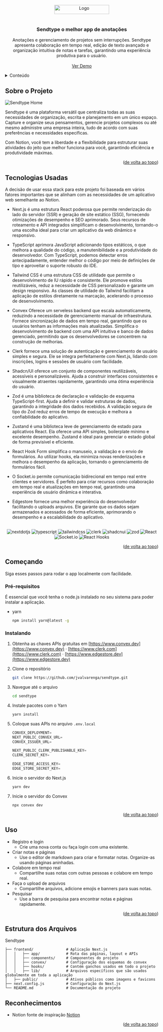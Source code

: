<a name="readme-top"></a>
<!-- PROJECT SHIELDS -->
<!--
*** I'm using markdown "reference style" links for readability.
*** Reference links are enclosed in brackets [ ] instead of parentheses ( ).
*** See the bottom of this document for the declaration of the reference variables
*** for contributors-url, forks-url, etc. This is an optional, concise syntax you may use.
*** https://www.markdownguide.org/basic-syntax/#reference-style-links
-->
<!-- PROJECT LOGO -->
<div align="center">
    <img src="https://github.com/jvalvarenga/sendtype/blob/dev/public/logo-white.png" alt="Logo" width="180" height="30">
<br />
<br />
</div>

<!-- PROJECT -->
  <h3 align="center">Sendtype o melhor app de anotações</h3>

  <p align="center">
    Anotações e gerenciamento de projetos sem interrupções. Sendtype apresenta colaboração em tempo real, edição de texto avançado e organização intuitiva de notas e tarefas, garantindo uma experiência produtiva para o usuário.
    <br />
    <br />
    <a href="https://sendtype.vercel.app/">Ver Demo</a>
  </p>
</div>



<!-- TABLE OF CONTENTS -->
<details>
  <summary>Conteúdo</summary>
  <ol>
    <li><a href="#sobre-o-projeto">Sobre o Projeto</a></li>
    <li><a href="#tecnologias-usadas">Tecnologias Usadas</a></li>
    <li><a href="#começando">Começando</a></li>
    <li><a href="#uso">Uso</a></li></li>
    <li><a href="#installation">Installation</a></li>
    <li><a href="#estrutura-dos-arquivos">Estrutura dos Arquivos</a></li>
    <li><a href="#reconhecimentos">Reconhecimentos</a></li>
  </ol>
</details>



<!-- ABOUT THE PROJECT -->
## Sobre o Projeto

<img src="https://github.com/jvalvarenga/sendtype/blob/dev/public/preview-home.png" alt="Sendtype Home" />

Sendtype é uma plataforma versátil que centraliza todas as suas necessidades de organização, escrita e planejamento em um único espaço. Capture e organize seus pensamentos, gerencie projetos complexos ou até mesmo administre uma empresa inteira, tudo de acordo com suas preferências e necessidades específicas. 

Com Notion, você tem a liberdade e a flexibilidade para estruturar suas atividades do jeito que melhor funciona para você, garantindo eficiência e produtividade máximas.

<p align="right">(<a href="#readme-top">de volta ao topo</a>)</p>



## Tecnologias Usadas

A decisão de usar essa stack para este projeto foi baseada em vários fatores importantes que se alinham com as necessidades de um aplicativo web semelhante ao Notion.

* Next.js é uma estrutura React poderosa que permite renderização do lado do servidor (SSR) e geração de site estático (SSG), fornecendo otimizações de desempenho e SEO aprimorado. Seus recursos de roteamento e API integrados simplificam o desenvolvimento, tornando-o uma escolha ideal para criar um aplicativo da web dinâmico e responsivo.

* TypeScript aprimora JavaScript adicionando tipos estáticos, o que melhora a qualidade do código, a manutenibilidade e a produtividade do desenvolvedor. Com TypeScript, podemos detectar erros antecipadamente, entender melhor o código por meio de definições de tipo e aproveitar o suporte robusto do IDE.

* Tailwind CSS é uma estrutura CSS de utilidade que permite o desenvolvimento de IU rápido e consistente. Ele promove estilos reutilizáveis, reduz a necessidade de CSS personalizado e garante um design responsivo. As classes de utilidade do Tailwind facilitam a aplicação de estilos diretamente na marcação, acelerando o processo de desenvolvimento.

* Convex Oferece um serveless backend que escala automaticamente, reduzindo a necessidade de gerenciamento manual de infraestrutura. Fornece sincronização de dados em tempo real, garantindo que os usuários tenham as informações mais atualizadas. Simplifica o desenvolvimento de backend com uma API intuitiva e banco de dados gerenciado, permitindo que os desenvolvedores se concentrem na construção de melhorias.

* Clerk fornece uma solução de autenticação e gerenciamento de usuário simples e segura. Ele se integra perfeitamente com Next.js, lidando com inscrições, logins e sessões de usuário com facilidade.

* Shadcn/UI oferece um conjunto de componentes reutilizáveis, acessíveis e personalizáveis. Ajuda a construir interfaces consistentes e visualmente atraentes rapidamente, garantindo uma ótima experiência do usuário.

* Zod é uma biblioteca de declaração e validação de esquema TypeScript-first. Ajuda a definir e validar estruturas de dados, garantindo a integridade dos dados recebidos. A validação segura de tipo do Zod reduz erros de tempo de execução e melhora a confiabilidade do aplicativo.

* Zustand é uma biblioteca leve de gerenciamento de estado para aplicativos React. Ela oferece uma API simples, boilerplate mínimo e excelente desempenho. Zustand é ideal para gerenciar o estado global de forma previsível e eficiente.

* React Hook Form simplifica o manuseio, a validação e o envio de formulários. Ao utilizar hooks, ela minimiza novas renderizações e melhora o desempenho da aplicação, tornando o gerenciamento de formulários fácil.

* O Socket.io permite comunicação bidirecional em tempo real entre clientes e servidores. É perfeito para criar recursos como colaboração em tempo real e atualizações em tempo real, garantindo uma experiência de usuário dinâmica e interativa.

* Edgestore fornece uma melhor experiência do desenvolvedor facilitando o uploads arquivos. Ele garante que os dados sejam armazenados e acessados ​​de forma eficiente, aprimorando o desempenho e a escalabilidade do aplicativo.
<br />
 <div align="center">
    <img src="https://img.shields.io/badge/-Next_JS-black?style=for-the-badge&logoColor=white&logo=nextdotjs&color=000000" alt="nextdotjs" />
    <img src="https://img.shields.io/badge/-Typescript-black?style=for-the-badge&logoColor=white&logo=typescript&color=3178C6" alt="typescript" />
    <img src="https://img.shields.io/badge/-Tailwind_CSS-black?style=for-the-badge&logoColor=white&logo=tailwindcss&color=06B6D4" alt="tailwindcss" />
    <img src="https://img.shields.io/badge/-Clerk-black?style=for-the-badge&logoColor=white&logo=clerk&color=6C47FF" alt="clerk" />
    <img src="https://img.shields.io/badge/-Shadcn_UI-black?style=for-the-badge&logoColor=white&logo=shadcnui&color=000000" alt="shadcnui" />
    <img src="https://img.shields.io/badge/-Zod-black?style=for-the-badge&logoColor=white&logo=zod&color=3E67B1" alt="zod" />
   <img src="https://img.shields.io/badge/react-%2320232a.svg?style=for-the-badge&logo=react&logoColor=%2361DAFB" alt="React" />
    <img src="https://img.shields.io/badge/Socket.io-black?style=for-the-badge&logo=socket.io&badgeColor=010101" alt="Socket.io" />
   <img src="https://img.shields.io/badge/React%20Hook%20Form-%23EC5990.svg?style=for-the-badge&logo=reacthookform&logoColor=white" alt="React Hooks" />
  </div>

<p align="right">(<a href="#readme-top">de volta ao topo</a>)</p>



<!-- GETTING STARTED -->
## Começando

Siga esses passos para rodar o app localmente com facilidade.

### Pré-requisitos

É essencial que você tenha o node.js instalado no seu sistema para poder instalar a aplicação.
* yarn
  ```sh
  npm install yarn@latest -g
  ```

### Instalando

1. Obtenha as chaves APIs gratuitas em [https://www.convex.dev](https://www.convex.dev) · [https://www.clerk.com](https://www.clerk.com) · [https://www.edgestore.dev](https://www.edgestore.dev) 
2. Clone o repositório
   ```sh
   git clone https://github.com/jvalvarenga/sendtype.git
   ```
3. Navegue até o arquivo
   ```sh
   cd sendtype
   ```
   
5. Instale pacotes com o Yarn
   ```sh
   yarn install
   ```
6. Coloque suas APIs no arquivo `.env.local`
   ```js
   CONVEX_DEPLOYMENT=
   NEXT_PUBLIC_CONVEX_URL=
   CONVEX_ISSUER_URL=
   
   NEXT_PUBLIC_CLERK_PUBLISHABLE_KEY=
   CLERK_SECRET_KEY=
   
   EDGE_STORE_ACCESS_KEY=
   EDGE_STORE_SECRET_KEY=
   ```
6. Inicie o servidor do Next.js
   ```sh
   yarn dev
   ```
7. Inicie o servidor do Convex
   ```sh
   npx convex dev
   ```

<p align="right">(<a href="#readme-top">de volta ao topo</a>)</p>



<!-- USAGE EXAMPLES -->
## Uso

- Registro e login
  - Crie uma nova conta ou faça login com uma existente.
- Criar notas e páginas
  - Use o editor de markdown para criar e formatar notas. Organize-as usando páginas aninhadas.
- Colabore em tempo real
  - Compartilhe suas notas com outras pessoas e colabore em tempo real.
- Faça o upload de arquivos
  - Compartilhe arquivos, adicione emojis e banners para suas notas.
- Pesquisar
  - Use a barra de pesquisa para encontrar notas e páginas rapidamente.  

<p align="right">(<a href="#readme-top">de volta ao topo</a>)</p>

## Estrutura dos Arquivos

<!-- FILE STRUCTURE -->
Sendtype

    ├── frontend/               # Aplicação Next.js
    │   │   ├── app/            # Rota das páginas, layout e APIs
    │   │   ├── components/     # Componentes do projeto
    │   │   ├── convex/         # Configuração dos esquemas do convex
    │   │   ├── hooks/          # Contém ganchos usados ​​em todo o projeto
    │   │   ├── lib/            # Arquivos específicos que são usados ​​globalmente em toda a aplicação
    │   ├── public/             # Ativos públicos como imagens e favicons
    ├── next.config.js          # Configuração do Next.js
    └── README.md               # Documentação do projeto


<!-- ACKNOWLEDGMENTS -->
## Reconhecimentos

* Notion fonte de inspiração [Notion](https://notion.so)

<p align="right">(<a href="#readme-top">de volta ao topo</a>)</p>
